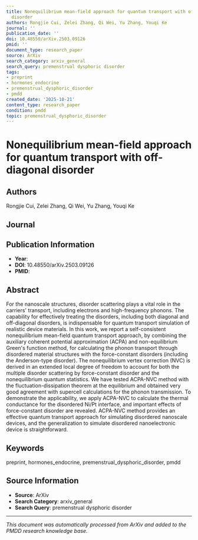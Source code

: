```yaml
---
title: Nonequilibrium mean-field approach for quantum transport with off-diagonal
  disorder
authors: Rongjie Cui, Zelei Zhang, Qi Wei, Yu Zhang, Youqi Ke
journal: ''
publication_date: ''
doi: 10.48550/arXiv.2503.09126
pmid: ''
document_type: research_paper
source: ArXiv
search_category: arxiv_general
search_query: premenstrual dysphoric disorder
tags:
- preprint
- hormones_endocrine
- premenstrual_dysphoric_disorder
- pmdd
created_date: '2025-10-21'
content_type: research_paper
condition: pmdd
topic: premenstrual_dysphoric_disorder
---
```


# Nonequilibrium mean-field approach for quantum transport with off-diagonal disorder

## Authors
Rongjie Cui, Zelei Zhang, Qi Wei, Yu Zhang, Youqi Ke

## Journal


## Publication Information
- **Year**: 
- **DOI**: 10.48550/arXiv.2503.09126
- **PMID**: 

## Abstract
For the nanoscale structures, disorder scattering plays a vital role in the carriers' transport, including electrons and high-frequency phonons. The capability for effectively treating the disorders, including both diagonal and off-diagonal disorders, is indispensable for quantum transport simulation of realistic device materials. In this work, we report a self-consistent nonequilibrium mean-field quantum transport approach, by combining the auxiliary coherent potential approximation (ACPA) and non-equilibrium Green's function method, for calculating the phonon transport through disordered material structures with the force-constant disorders (including the Anderson-type disorder). The nonequilibrium vertex correction (NVC) is derived in an extended local degree of freedom to account for both the multiple disorder scattering by force-constant disorder and the nonequilibrium quantum statistics. We have tested ACPA-NVC method with the fluctuation-dissipation theorem at the equilibrium and obtained very good agreement with supercell calculations for the phonon transmission. To demonstrate the applicability, we apply ACPA-NVC to calculate the thermal conductance for the disordered Ni/Pt interface, and important effects of force-constant disorder are revealed. ACPA-NVC method provides an effective quantum transport approach for simulating disordered nanoscale devices, and the generalization to simulate disordered nanoelectronic device is straightforward.

## Keywords
preprint, hormones_endocrine, premenstrual_dysphoric_disorder, pmdd

## Source Information
- **Source**: ArXiv
- **Search Category**: arxiv_general
- **Search Query**: premenstrual dysphoric disorder

---
*This document was automatically processed from ArXiv and added to the PMDD research knowledge base.*
